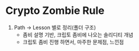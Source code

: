# Crypto Zombie Rule

1. Path -> Lesson 별로 정리(폴더 구조)
    - 좀비 설명 기반, 크립토 좀비에 나오는 솔리디티 개념
    - 크립토 좀비 진행 하면서, 마주한 문제점, 느낀점
